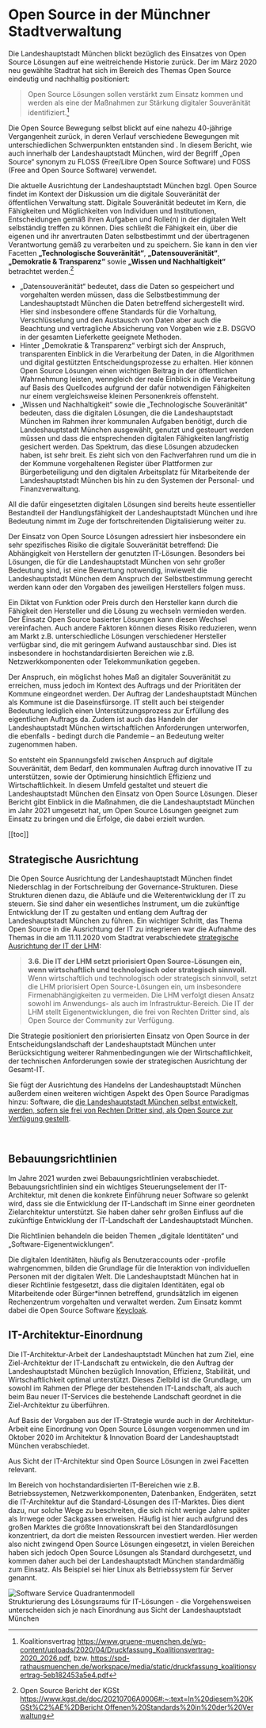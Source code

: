 # Open Source in der Münchner Stadtverwaltung
Die Landeshauptstadt München blickt bezüglich des Einsatzes von Open Source Lösungen auf eine weitreichende Historie zurück. Der im März 2020 neu gewählte Stadtrat hat sich im Bereich des Themas Open Source eindeutig und nachhaltig positioniert: 


> Open Source Lösungen sollen verstärkt zum Einsatz kommen und werden als eine der Maßnahmen zur Stärkung digitaler Souveränität identifiziert.[^koalitionsvertrag_2020]


Die Open Source Bewegung selbst blickt auf eine nahezu 40-jährige Vergangenheit zurück, in deren Verlauf verschiedene Bewegungen mit unterschiedlichen Schwerpunkten entstanden sind  . In diesem Bericht, wie auch innerhalb der Landeshauptstadt München, wird der Begriff „Open Source“ synonym zu FLOSS (Free/Libre Open Source Software) und FOSS (Free and Open Source Software) verwendet.

Die aktuelle Ausrichtung der Landeshauptstadt München bzgl. Open Source findet im Kontext der Diskussion um die digitale Souveränität der öffentlichen Verwaltung statt. Digitale Souveränität bedeutet im Kern, die Fähigkeiten und Möglichkeiten von Individuen und Institutionen, Entscheidungen gemäß ihren Aufgaben und Rolle(n) in der digitalen Welt selbständig treffen zu können. Dies schließt die Fähigkeit ein, über die eigenen und ihr anvertrauten Daten selbstbestimmt und der übertragenen Verantwortung gemäß zu verarbeiten und zu speichern. Sie kann in den vier Facetten __„Technologische Souveränität“__, __„Datensouveränität“__, __„Demokratie & Transparenz“__ sowie __„Wissen und Nachhaltigkeit“__ betrachtet werden.[^kgst_2020]

* „Datensouveränität“ bedeutet, dass die Daten so gespeichert und vorgehalten werden müssen, dass die Selbstbestimmung der Landeshauptstadt München die Daten betreffend sichergestellt wird. Hier sind insbesondere offene Standards für die Vorhaltung, Verschlüsselung und den Austausch von Daten aber auch die Beachtung und vertragliche Absicherung von Vorgaben wie z.B. DSGVO in der gesamten Lieferkette geeignete Methoden.
* Hinter „Demokratie & Transparenz“ verbirgt sich der Anspruch, transparenten Einblick in die Verarbeitung der Daten, in die Algorithmen und digital gestützten Entscheidungsprozesse zu erhalten. Hier können Open Source Lösungen einen wichtigen Beitrag in der öffentlichen Wahrnehmung leisten, wenngleich der reale Einblick in die Verarbeitung auf Basis des Quellcodes aufgrund der dafür notwendigen Fähigkeiten nur einem vergleichsweise kleinen Personenkreis offensteht.
* „Wissen und Nachhaltigkeit“ sowie die „Technologische Souveränität“ bedeuten, dass die digitalen Lösungen, die die Landeshauptstadt München im Rahmen ihrer kommunalen Aufgaben benötigt, durch die Landeshauptstadt München ausgewählt, genutzt und gesteuert werden müssen und dass die entsprechenden digitalen Fähigkeiten langfristig gesichert werden.
Das Spektrum, das diese Lösungen abzudecken haben, ist sehr breit. Es zieht sich von den Fachverfahren rund um die in der Kommune vorgehaltenen Register über Plattformen zur 
Bürgerbeteiligung und den digitalen Arbeitsplatz für Mitarbeitende der Landeshauptstadt München bis hin zu den Systemen der Personal- und Finanzverwaltung. 

All die dafür eingesetzten digitalen Lösungen sind bereits heute essentieller Bestandteil der Handlungsfähigkeit der Landeshauptstadt München und ihre Bedeutung nimmt im Zuge der fortschreitenden Digitalisierung weiter zu.
 
Der Einsatz von Open Source Lösungen adressiert hier insbesondere ein sehr spezifisches Risiko die digitale Souveränität betreffend: Die Abhängigkeit von Herstellern der genutzten IT-Lösungen. Besonders bei Lösungen, die für die Landeshauptstadt München von sehr großer Bedeutung sind, ist eine Bewertung notwendig, inwieweit die Landeshauptstadt München dem Anspruch der Selbstbestimmung gerecht werden kann oder den Vorgaben des jeweiligen Herstellers folgen muss. 

Ein Diktat von Funktion oder Preis durch den Hersteller kann durch die Fähigkeit den Hersteller und die Lösung zu wechseln vermieden werden. Der Einsatz Open Source basierter Lösungen kann diesen Wechsel vereinfachen. Auch andere Faktoren können dieses Risiko reduzieren, wenn am Markt z.B. unterschiedliche Lösungen verschiedener Hersteller verfügbar sind, die mit geringem Aufwand austauschbar sind. Dies ist insbesondere in hochstandardisierten Bereichen wie z.B. Netzwerkkomponenten oder Telekommunikation gegeben.

Der Anspruch, ein möglichst hohes Maß an digitaler Souveränität zu erreichen, muss jedoch im Kontext des Auftrags und der Prioritäten der Kommune eingeordnet werden. Der Auftrag der Landeshauptstadt München als Kommune ist die Daseinsfürsorge. IT stellt auch bei steigender Bedeutung lediglich einen Unterstützungsprozess zur Erfüllung des eigentlichen Auftrags da. Zudem ist auch das Handeln der Landeshauptstadt München wirtschaftlichen Anforderungen unterworfen, die ebenfalls - bedingt durch die Pandemie – an Bedeutung weiter zugenommen haben.

So entsteht ein Spannungsfeld zwischen Anspruch auf digitale Souveränität, dem Bedarf, den kommunalen Auftrag durch innovative IT zu unterstützen, sowie der Optimierung hinsichtlich Effizienz und Wirtschaftlichkeit. In diesem Umfeld gestaltet und steuert die Landeshauptstadt München den Einsatz von Open Source Lösungen. Dieser Bericht gibt Einblick in die Maßnahmen, die die Landeshauptstadt München im Jahr 2021 umgesetzt hat, um Open Source Lösungen geeignet zum Einsatz zu bringen und die Erfolge, die dabei erzielt wurden.

[[toc]]

## Strategische Ausrichtung

Die Open Source Ausrichtung der Landeshauptstadt München findet Niederschlag in der Fortschreibung der Governance-Strukturen. Diese Strukturen dienen dazu, die Abläufe und die Weiterentwicklung der IT zu steuern. Sie sind daher ein wesentliches Instrument, um die zukünftige Entwicklung der IT zu gestalten und entlang dem Auftrag der Landeshauptstadt München zu führen. Ein wichtiger Schritt, das Thema Open Source in die Ausrichtung der IT zu integrieren war die Aufnahme des Themas in die am 11.11.2020 vom Stadtrat verabschiedete [strategische Ausrichtung der IT der LHM](https://www.muenchen-transparent.de/dokumente/6229564):

> __3.6. Die IT der LHM setzt priorisiert Open Source-Lösungen ein, wenn wirtschaftlich und technologisch oder strategisch sinnvoll.__
> Wenn wirtschaftlich und technologisch oder strategisch sinnvoll, setzt die LHM priorisiert Open Source-Lösungen ein, um insbesondere Firmenabhängigkeiten zu vermeiden.
Die LHM verfolgt diesen Ansatz sowohl im Anwendungs- als auch im Infrastruktur-Bereich.
Die IT der LHM stellt Eigenentwicklungen, die frei von Rechten Dritter sind, als Open Source der Community zur Verfügung.


Die Strategie positioniert den priorisierten Einsatz von Open Source in der Entscheidungslandschaft der Landeshauptstadt München unter Berücksichtigung weiterer Rahmenbedingungen wie der Wirtschaftlichkeit, der technischen Anforderungen sowie der strategischen Ausrichtung der Gesamt-IT.

Sie fügt der Ausrichtung des Handelns der Landeshauptstadt München außerdem einen weiteren wichtigen Aspekt des Open Source Paradigmas hinzu: Software, die [die Landeshauptstadt München selbst entwickelt, werden, sofern sie frei von Rechten Dritter sind, als Open Source zur Verfügung gestellt](publish). 

 
## Bebauungsrichtlinien

Im Jahre 2021 wurden zwei Bebauungsrichtlinien verabschiedet. Bebauungsrichtlinien sind ein wichtiges Steuerungselement der IT-Architektur, mit denen die konkrete Einführung neuer Software so gelenkt wird, dass sie die Entwicklung der IT-Landschaft im Sinne einer geordneten Zielarchitektur unterstützt. Sie haben daher sehr großen Einfluss auf die zukünftige Entwicklung der IT-Landschaft der Landeshauptstadt München.

Die Richtlinien behandeln die beiden Themen „digitale Identitäten“ und „Software-Eigenentwicklungen“.

Die digitalen Identitäten, häufig als Benutzeraccounts oder -profile wahrgenommen, bilden die Grundlage für die Interaktion von individuellen Personen mit der digitalen Welt. Die Landeshauptstadt München hat in dieser Richtlinie festgesetzt, dass die digitalen Identitäten, egal ob Mitarbeitende oder Bürger*innen betreffend, grundsätzlich im eigenen Rechenzentrum vorgehalten und verwaltet werden. Zum Einsatz kommt dabei die Open Source Software [Keycloak](/software/keycloak).


## IT-Architektur-Einordnung

Die IT-Architektur-Arbeit der Landeshauptstadt München hat zum Ziel, eine Ziel-Architektur der IT-Landschaft zu entwickeln, die den Auftrag der Landeshauptstadt München bezüglich Innovation, Effizienz, Stabilität, und Wirtschaftlichkeit optimal unterstützt. Dieses Zielbild ist die Grundlage, um sowohl im Rahmen der Pflege der bestehenden IT-Landschaft, als auch beim Bau neuer IT-Services die bestehende Landschaft geordnet in die Ziel-Architektur zu überführen.

Auf Basis der Vorgaben aus der IT-Strategie wurde auch in der Architektur-Arbeit eine Einordnung von Open Source Lösungen vorgenommen und im Oktober 2020 im Architektur & Innovation Board der Landeshauptstadt München verabschiedet. 

Aus Sicht der IT-Architektur sind Open Source Lösungen in zwei Facetten relevant. 

Im Bereich von hochstandardisierten IT-Bereichen wie z.B. Betriebssystemen, Netzwerkkomponenten, Datenbanken, Endgeräten, setzt die IT-Architektur auf die Standard-Lösungen des IT-Marktes. Dies dient dazu, nur solche Wege zu beschreiten, die sich nicht wenige Jahre später als Irrwege oder Sackgassen erweisen. Häufig ist hier auch aufgrund des großen Marktes die größte Innovationskraft bei den Standardlösungen konzentriert, da dort die meisten Ressourcen investiert werden. Hier werden also nicht zwingend Open Source Lösungen eingesetzt, in vielen Bereichen haben sich jedoch Open Source Lösungen als Standard durchgesetzt, und kommen daher auch bei der Landeshauptstadt München standardmäßig zum Einsatz. Als Beispiel sei hier Linux als Betriebssystem für Server genannt.

![Software Service Quadrantenmodell](/SoftwareServiceQuadrantenmodell.png)  
Strukturierung des Lösungsraums für IT-Lösungen - die Vorgehensweisen unterscheiden sich je nach Einordnung aus Sicht der Landeshauptstadt München


[^koalitionsvertrag_2020]: Koalitionsvertrag https://www.gruene-muenchen.de/wp-content/uploads/2020/04/Druckfassung_Koalitionsvertrag-2020_2026.pdf, bzw. https://spd-rathausmuenchen.de/workspace/media/static/druckfassung_koalitionsvertrag-5eb182453a5e4.pdf
[^kgst_2020]: Open Source Bericht der KGSt https://www.kgst.de/doc/20210706A0006#:~:text=In%20diesem%20KGSt%C2%AE%2DBericht,Offenen%20Standards%20in%20der%20Verwaltung
